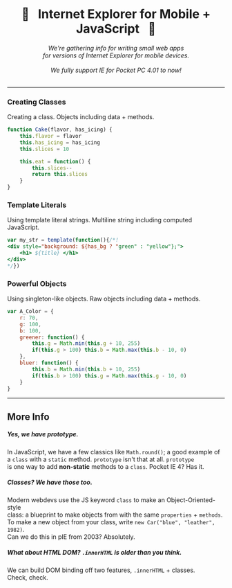 <h1 align="center"> 🐢 &nbsp; Internet Explorer for Mobile + JavaScript &nbsp; 🐚 </h1>
  

<p align="center">  
<i>
We're gathering info for writing small web apps <br> for versions of Internet Explorer for mobile devices.
<br><br>
We fully support IE for Pocket PC 4.01 to now!
<br><br>
</i>
</p>
  
  
  
***
   
### Creating Classes
Creating a class. Objects including data + methods.
```js
function Cake(flavor, has_icing) {
    this.flavor = flavor
    this.has_icing = has_icing
    this.slices = 10

    this.eat = function() {
        this.slices--
        return this.slices
    }
}
```
  
### Template Literals
Using template literal strings. Multiline string including computed JavaScript.
```js
var my_str = template(function(){/*!
<div style="background: ${has_bg ? "green" : "yellow"};">
    <h1> ${title} </h1>
</div>
*/})
```
  
### Powerful Objects
Using singleton-like objects. Raw objects including data + methods.
```js
var A_Color = {
    r: 70,
    g: 100,
    b: 100,
    greener: function() {
        this.g = Math.min(this.g + 10, 255)
        if(this.g > 100) this.b = Math.max(this.b - 10, 0)
    },
    bluer: function() {
        this.b = Math.min(this.b + 10, 255)
        if(this.b > 100) this.g = Math.max(this.g - 10, 0)
    }
}
```
  
***
  
## More Info
  

##### Yes, we have prototype.
In JavaScript, we have a few classics like `Math.round()`; a good example of  
a `class` with a `static` method. `prototype` isn't that at all. `prototype`  
is one way to add **non-static** methods to a `class`. Pocket IE 4? Has it.  

##### Classes? We have those too.
Modern webdevs use the JS keyword `class` to make an Object-Oriented-style  
class: a blueprint to make objects from with the same `properties` + `methods`.  
To make a new object from your class, write `new Car("blue", "leather", 1982)`.  
Can we do this in pIE from 2003? Absolutely.  
   
##### What about HTML DOM? `.innerHTML` is older than you think.
We can build DOM binding off two features, `.innerHTML` + classes.  
Check, check.